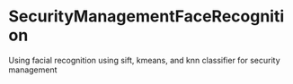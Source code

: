 # SecurityManagementFaceRecognition
Using facial recognition using sift, kmeans, and knn classifier for security management 
